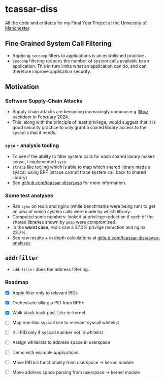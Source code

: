 # tcassar-diss

All the code and artifacts for my Final Year Project at the [University of Manchester](https://www.manchester.ac.uk/).

## Fine Grained System Call Filtering

- Applying `seccomp` filters to applications is an established practice [](https://www.kernel.org/doc/html/v5.1/userspace-api/seccomp_filter.html).
- `seccomp` filtering reduces the number of system calls available to an application. This in turn limits what an application can do, and can therefore improve application security.

## Motivation

### Software Supply-Chain Attacks
- Supply chain attacks are becoming increasingly common e.g ([libxz](https://en.wikipedia.org/wiki/XZ_Utils_backdoor) backdoor in February 2024.
- This, along with the principle of least privilege, would suggest that it is good security practice to only grant a shared library access to the syscalls that it needs.

### `syso` - analysis tooling
- To see if the ability to filter system calls for each shared library makes sense, I implemented `syso`.
- `strace` like tooling which is able to map which shared library made a syscall using BPF (strace cannot trace system call back to shared library)
- See [github.com/tcassar-diss/syso](https://www.github.com/tcassar-diss/syso) for more information.

### Some test analyses
- Ran `syso` on redis and nginx (while benchmarks were being run) to get an idea of which system calls were made by which library.
- Computed some numbers: looked at privilege reduction if each of the shared libraries shown by `pmap` were compromised. 
- In the **worst case**, redis saw a 37.0% privilge reduction and nginx 23.7%.
- See raw results + in depth calculations at [github.com/tcassar-diss/syso-analyses](https://www.github.com/tcassar-diss/syso-analyses)


## `addrfilter`
- `addrfilter` does the address filtering.

### Roadmap
- [x] Apply filter only to relevant PIDs
- [x] Orchestrate killing a PID from BPF*
- [x] Walk stack back past `libc` in-kernel
- [ ] Map non-libc syscall site to relevant syscall whitelist
- [ ] Kill PID only if syscall number not in whitelist
- [ ] Assign whitelists to address space in userspace

- [ ] Demo with example applications

- [ ] Move PID kill functionality from userspace -> kernel module
- [ ] Move address space parsing from userspace -> kernel module

